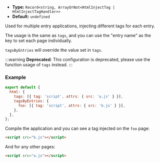 - **Type:** `Record<string, ArrayOrNot<HtmlInjectTag | HtmlInjectTagHandler>>`
- **Default:** `undefined`

Used for multiple entry applications, injecting different tags for each entry.

The usage is the same as `tags`, and you can use the "entry name" as the key to set each page individually.

`tagsByEntries` will override the value set in `tags`.

:::warning
**Deprecated**: This configuration is deprecated, please use the function usage of `tags` instead.
:::

### Example

```js
export default {
  html: {
    tags: [{ tag: 'script', attrs: { src: 'a.js' } }],
    tagsByEntries: {
      foo: [{ tag: 'script', attrs: { src: 'b.js' } }],
    },
  },
};
```

Compile the application and you can see a tag injected on the `foo` page:

```html
<script src="b.js"></script>
```

And for any other pages:

```html
<script src="a.js"></script>
```
